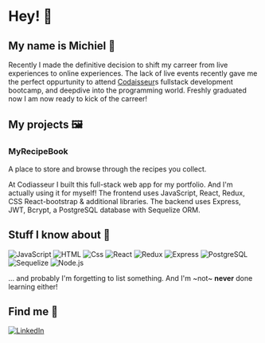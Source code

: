 # Hey! :raising_hand:

## My name is Michiel :handshake:

Recently I made the definitive decision to shift my carreer from live experiences to online experiences.
The lack of live events recently gave me the perfect oppurtunity to attend [Codaisseur](https://codaisseur.com/)s fullstack development bootcamp, and deepdive into the programming world.
Freshly graduated now I am now ready to kick of the carreer!

## My projects :framed_picture:

### MyRecipeBook

A place to store and browse through the recipes you collect.

At Codiasseur I built this full-stack web app for my portfolio. And I'm actually using it for myself!
The frontend uses JavaScript, React, Redux, CSS React-bootstrap & additional libraries.
The backend uses Express, JWT, Bcrypt, a PostgreSQL database with Sequelize ORM.

## Stuff I know about :brain:

  <p>
  <img alt="JavaScript" src="https://img.shields.io/badge/JavaScript-F7DF1E?logo=javascript&logoColor=white&style=for-the-badge" />
  <img alt="HTML" src="https://img.shields.io/badge/HTML-E34F26?logo=html5&logoColor=white&style=for-the-badge" />
  <img alt="Css" src="https://img.shields.io/badge/CSS-1572B6?logo=css3&logoColor=white&style=for-the-badge" />
  <img alt="React" src="https://img.shields.io/badge/React-61DAFB?logo=react&logoColor=white&style=for-the-badge" />
  <img alt="Redux" src="https://img.shields.io/badge/Redux-764ABC?logo=redux&logoColor=white&style=for-the-badge" />
  <img alt="Express" src="https://img.shields.io/badge/Express-000000?logo=express&logoColor=white&style=for-the-badge" />
  <img alt="PostgreSQL" src="https://img.shields.io/badge/PostgreSQL-4169E1?logo=postgresql&logoColor=white&style=for-the-badge" />
  <img alt="Sequelize" src="https://img.shields.io/badge/Sequelize-52B0E7?logo=sequelize&logoColor=white&style=for-the-badge" />
  <img alt="Node.js" src="https://img.shields.io/badge/Node.js-339933?logo=node.js&logoColor=white&style=for-the-badge" />
  
  ... and probably I'm forgetting to list something. And I'm ~not~ **never** done learning either!
  
  </p>

## Find me :dart:

  <p>
  <a href="https://www.linkedin.com/in/mbrongers/"><img alt="LinkedIn" src="https://img.shields.io/badge/LinkedIn-0A66C2?logo=linkedIn&logoColor=white&style=for-the-badge"     /><a>
  </p>
